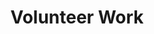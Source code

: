 ---
title: Volunteer Work
order: 2
organizations:
  - title: Aerospace Students' Association
    order: 1
    role: President
    years: 2016-2017
    link: //arrow.utias.utoronto.ca/~asa/
    img: /assets/img/asa.png
    description: The Aerospace Students' Association represents graduate students at UTIAS and organizes athletic, social, academic and professional events. As President, I coordinated a team of 14 students to organize a variety of fun events like Trivia Night, Pancake Breakfasts, BBQs, and Camping Trips, and collaborated with the UTIAS administration and other graduate student associations to enrich the overall experience of graduate students at UTIAS. 
    note: "Previously: Social Coordinator &ndash; 2015-16"

  - title: GECoS
    order: 2
    role: Co-founder / Aerospace Representative
    years: 2016-2017
    link: //gecos.sa.utoronto.ca
    img: /assets/img/gecos.png
    description: The Graduate Engineering Council of Students  acts as a forum for representatives from all Engineering Graduate Student Associations at UofT to collaborate on academic, social and professional events, discuss issues that broadly affect Engineering graduate students, and represent the general interests of Engineering graduate students to the Faculty and University. 

  - title: SEDS-Canada
    order: 3
    role: Re-founder / Director
    years: 2014-2017
    link: //seds.ca/
    img: /assets/img/seds.png
    description: SEDS-Canada (Students for the Exploration and Development of Space) is a national student-led not-for-profit corporation dedicated to improving the Canadian space sector. As a member of the Board of Directors, I helped direct and oversee the organization’s activities, which included multiple student competitions and an annual conference.

  - title: UTIAS Student Experience Committee
    order: 4
    role: Student Member
    years: 2016-2017
    description: The SEC is responsible for gathering data about the UTIAS student body’s experiences at the Institute and making a report to the Director summarizing the data and providing suggestions for improvement.
---